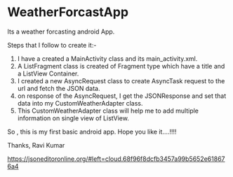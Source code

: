 # WeatherForcastApp
Its a weather forcasting android App.

Steps that I follow to create it:-

1. I have a created a MainActivity class and its main_activity.xml.
2. A ListFragment class is created of Fragment type which have a title and a ListView Container.
3. I created a new AsyncRequest class to create AsyncTask request to the url and fetch the JSON data.
4. on response of the AsyncRequest, I get the JSONResponse and set that data into my CustomWeatherAdapter class.
5. This CustomWeatherAdapter class will help me to add multiple information on single view of ListView.

So , this is my first basic android app.
Hope you like it....!!!!



Thanks,
Ravi Kumar


https://jsoneditoronline.org/#left=cloud.68f96f8dcfb3457a99b5652e618676a4
